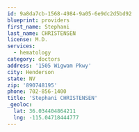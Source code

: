 ```yaml
---
id: 9a8da7cb-1568-4984-9a05-6e9dc2d5bd92
blueprint: providers
first_name: Stephani
last_name: CHRISTENSEN
license: M.D.
services:
  - hematology
category: doctors
address: '1505 Wigwam Pkwy'
city: Henderson
state: NV
zip: '890748195'
phone: 702-856-1400
title: 'Stephani CHRISTENSEN'
_geoloc:
  lat: 36.034404864211
  lng: -115.04718444777
---
```

